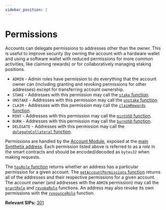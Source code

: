 ```yaml
---
sidebar_position: 2
---
```


# Permissions

Accounts can delegate permissions to addresses other than the owner. This is useful to improve security (by owning the account with a hardware wallet and using a software wallet with reduced permissions for more common activities, like claiming rewards) or for collaboratively managing staking positions.

- `ADMIN` - Admin roles have permission to do everything that the account owner can (including granting and revoking permissions for other addresses) except for transferring account ownership.
- `STAKE` - Addresses with this permission may call the [`stake` function](/protocol/technical-reference/smart-contracts#stake).
- `UNSTAKE` - Addresses with this permission may call the [`unstake` function](/protocol/technical-reference/smart-contracts#unstake).
- `CLAIM` - Addresses with this permission may call the [`claimRewards` function](/protocol/technical-reference/smart-contracts#claimrewards).
- `MINT` - Addresses with this permission may call the [`mintUSD` function](/protocol/technical-reference/smart-contracts#mintusd).
- `BURN` - Addresses with this permission may call the [`burnUSD` function](/protocol/technical-reference/smart-contracts#burnusd).
- `DELEGATE` - Addresses with this permission may call the [`delegateCollateral` function](/protocol/technical-reference/smart-contracts#delegatecollateral).

Permissions are handled by the [Account Module](/protocol/technical-reference/smart-contracts#account-module), exposed at the [main Synthetix address](/protocol/technical-reference/deployment-addresses). Each permission listed above is referred to as a _role_ in the smart contracts and should be encoded/decoded as `bytes32` when making requests.

The [`hasRole` function](/protocol/technical-reference/smart-contracts#hasrole) returns whether an address has a particular permission for a given account. The [`getAccountPermissions` function](/protocol/technical-reference/smart-contracts#getaccountpermissions) returns all of the addresses and their respective permissions for a given account. The account owner (and addresses with the `ADMIN` permission) may call the [`grantRole`](/protocol/technical-reference/smart-contracts#grantrole) and [`revokeRole`](/protocol/technical-reference/smart-contracts#revokerole) functions. An address may also revoke its own permissions with the [`renounceRole`](/protocol/technical-reference/smart-contracts#renouncerole) function.

**Relevant SIPs:** [301](https://sips.synthetix.io/sips/sip-301/)

